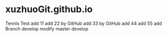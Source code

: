 # xuzhuoGit.github.io
Tennis Test
add 11
add 22 by GitHub
add 33 by GitHub
add 44
add 55
add Branch develop
modify master develop
